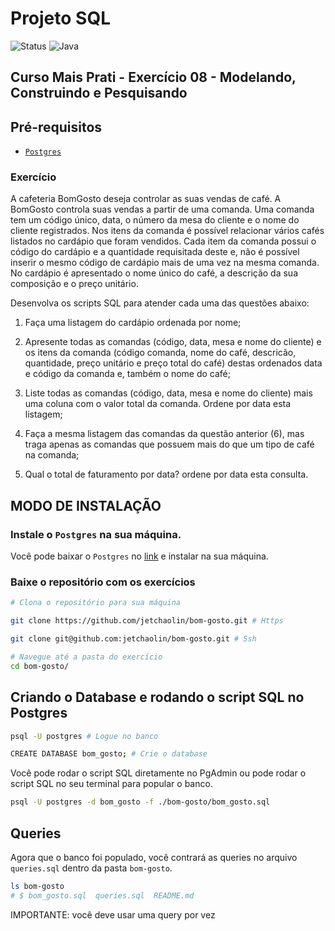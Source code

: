 # Projeto SQL

<div align="left">
  <img src="https://img.shields.io/badge/Status-Concluido-verde" alt="Status">
  <img src="https://img.shields.io/badge/Postgres-v17.5-yellow" alt="Java">
</div>

## **Curso Mais Prati - Exercício 08 - Modelando, Construindo e Pesquisando**

## **Pré-requisitos**

- [`Postgres`](#modo-de-instalação)

### Exercício

A cafeteria BomGosto deseja controlar as suas vendas de café. A BomGosto controla suas vendas a partir de uma comanda. Uma comanda tem um código único, data, o número da mesa do cliente e o nome do cliente registrados. Nos itens da comanda é possível relacionar vários cafés listados no cardápio que foram vendidos. Cada item da comanda possui o código do cardápio e a quantidade requisitada deste e, não é possível inserir o mesmo código de cardápio mais de uma vez na mesma comanda. No cardápio é apresentado o nome único do café, a descrição da sua composição e o preço unitário.

Desenvolva os scripts SQL para atender cada uma das questões abaixo:

1) Faça uma listagem do cardápio ordenada por nome;

2) Apresente todas as comandas (código, data, mesa e nome do cliente) e os itens da comanda (código comanda, nome do café, descricão, quantidade, preço unitário e preço total do café) destas ordenados data e código da comanda e, também o nome do café;

3) Liste todas as comandas (código, data, mesa e nome do cliente) mais uma coluna com o valor total da comanda. Ordene por data esta listagem;

4) Faça a mesma listagem das comandas da questão anterior (6), mas traga apenas as comandas que possuem mais do que um tipo de café na comanda;

5) Qual o total de faturamento por data? ordene por data esta consulta.

## **MODO DE INSTALAÇÃO**

### Instale o `Postgres` na sua máquina.

Você pode baixar o `Postgres` no [link](https://www.postgresql.org/download/) e instalar na sua máquina.

### **Baixe o repositório com os exercícios**

```sh
# Clona o repositório para sua máquina

git clone https://github.com/jetchaolin/bom-gosto.git # Https

git clone git@github.com:jetchaolin/bom-gosto.git # Ssh

# Navegue até a pasta do exercício
cd bom-gosto/
```

## Criando o Database e rodando o script SQL no Postgres

```sh
psql -U postgres # Logue no banco

CREATE DATABASE bom_gosto; # Crie o database
```

Você pode rodar o script SQL diretamente no PgAdmin ou pode rodar o script SQL no seu terminal para popular o banco.

```sh
psql -U postgres -d bom_gosto -f ./bom-gosto/bom_gosto.sql
```

## Queries

Agora que o banco foi populado, você contrará as queries no arquivo `queries.sql` dentro da pasta `bom-gosto`.

```sh
ls bom-gosto
# $ bom_gosto.sql  queries.sql  README.md
```
IMPORTANTE: você deve usar uma query por vez
